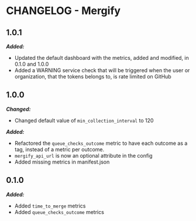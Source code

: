# CHANGELOG - Mergify

## 1.0.1

***Added:***

* Updated the default dashboard with the metrics, added and modified, in 0.1.0 and 1.0.0
* Added a WARNING service check that will be triggered when the user or organization, that the tokens belongs to, is rate limited on GitHub

## 1.0.0

***Changed:***

* Changed default value of `min_collection_interval` to 120

***Added:***

* Refactored the `queue_checks_outcome` metric to have each outcome as a tag, instead of a metric per outcome.
* `mergify_api_url` is now an optional attribute in the config
* Added missing metrics in manifest.json

## 0.1.0

***Added:***

* Added `time_to_merge` metrics
* Added `queue_checks_outcome` metrics
